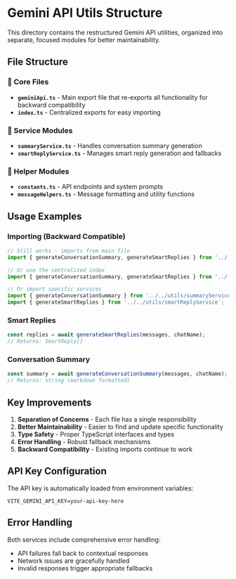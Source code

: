 # Gemini API Utils Structure

This directory contains the restructured Gemini API utilities, organized into separate, focused modules for better maintainability.

## File Structure

### 📁 Core Files

- **`geminiApi.ts`** - Main export file that re-exports all functionality for backward compatibility
- **`index.ts`** - Centralized exports for easy importing

### 📁 Service Modules

- **`summaryService.ts`** - Handles conversation summary generation
- **`smartReplyService.ts`** - Manages smart reply generation and fallbacks

### 📁 Helper Modules

- **`constants.ts`** - API endpoints and system prompts
- **`messageHelpers.ts`** - Message formatting and utility functions

## Usage Examples

### Importing (Backward Compatible)
```typescript
// Still works - imports from main file
import { generateConversationSummary, generateSmartReplies } from '../../utils/geminiApi';

// Or use the centralized index
import { generateConversationSummary, generateSmartReplies } from '../../utils';

// Or import specific services
import { generateConversationSummary } from '../../utils/summaryService';
import { generateSmartReplies } from '../../utils/smartReplyService';
```

### Smart Replies
```typescript
const replies = await generateSmartReplies(messages, chatName);
// Returns: SmartReply[]
```

### Conversation Summary
```typescript
const summary = await generateConversationSummary(messages, chatName);
// Returns: string (markdown formatted)
```

## Key Improvements

1. **Separation of Concerns** - Each file has a single responsibility
2. **Better Maintainability** - Easier to find and update specific functionality  
3. **Type Safety** - Proper TypeScript interfaces and types
4. **Error Handling** - Robust fallback mechanisms
5. **Backward Compatibility** - Existing imports continue to work

## API Key Configuration

The API key is automatically loaded from environment variables:
```
VITE_GEMINI_API_KEY=your-api-key-here
```

## Error Handling

Both services include comprehensive error handling:
- API failures fall back to contextual responses
- Network issues are gracefully handled
- Invalid responses trigger appropriate fallbacks

